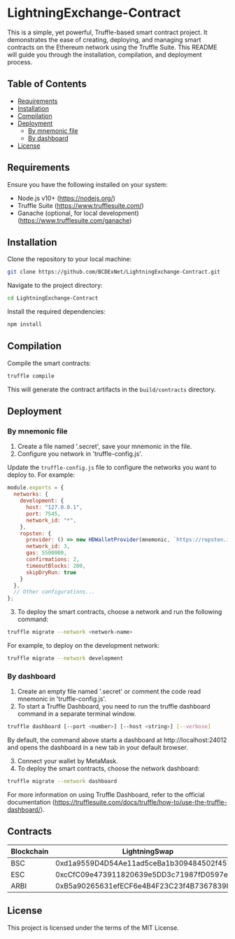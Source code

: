 # LightningExchange-Contract

This is a simple, yet powerful, Truffle-based smart contract project. It demonstrates the ease of creating, deploying, and managing smart contracts on the Ethereum network using the Truffle Suite. This README will guide you through the installation, compilation, and deployment process.

## Table of Contents

- [Requirements](#requirements)
- [Installation](#installation)
- [Compilation](#compilation)
- [Deployment](#deployment)
  - [By mnemonic file](#By-mnemonic-file)
  - [By dashboard](#By-dashboard)
- [License](#license)

## Requirements

Ensure you have the following installed on your system:

- Node.js v10+ (https://nodejs.org/)
- Truffle Suite (https://www.trufflesuite.com/)
- Ganache (optional, for local development) (https://www.trufflesuite.com/ganache)

## Installation

Clone the repository to your local machine:

```bash
git clone https://github.com/BCDExNet/LightningExchange-Contract.git
```

Navigate to the project directory:

```bash
cd LightningExchange-Contract
```

Install the required dependencies:

```bash
npm install
```

## Compilation

Compile the smart contracts:

```bash
truffle compile
```

This will generate the contract artifacts in the `build/contracts` directory.

## Deployment

### By mnemonic file

1. Create a file named '.secret', save your mnemonic in the file.
2. Configure you network in 'truffle-config.js'.

Update the `truffle-config.js` file to configure the networks you want to deploy to. For example:

```javascript
module.exports = {
  networks: {
    development: {
      host: "127.0.0.1",
      port: 7545,
      network_id: "*",
    },
    ropsten: {
      provider: () => new HDWalletProvider(mnemonic, `https://ropsten.infura.io/v3/YOUR-PROJECT-ID`),
      network_id: 3,
      gas: 5500000,
      confirmations: 2,
      timeoutBlocks: 200,
      skipDryRun: true
    }
  },
  // Other configurations...
};
```

3. To deploy the smart contracts, choose a network and run the following command:

```bash
truffle migrate --network <network-name>
```

For example, to deploy on the development network:

```bash
truffle migrate --network development
```

### By dashboard

1. Create an empty file named '.secret' or comment the code read mnemonic in 'truffle-config.js'.
2. To start a Truffle Dashboard, you need to run the truffle dashboard command in a separate terminal window.

```bash
truffle dashboard [--port <number>] [--host <string>] [--verbose]
```

By default, the command above starts a dashboard at http://localhost:24012 and opens the dashboard in a new tab in your default browser.

3. Connect your wallet by MetaMask.
4. To deploy the smart contracts, choose the network dashboard:

```bash
truffle migrate --network dashboard
```

For more information on using Truffle Dashboard, refer to the official documentation (https://trufflesuite.com/docs/truffle/how-to/use-the-truffle-dashboard/).

## Contracts

| Blockchain | LightningSwap | LightningSwapNative |
|---------------------------------|---------------------------------|---------------------------------|
| BSC | 0xd1a9559D4D54Ae11ad5ceBa1b309484502f4575d | 0x316a4B704cbb793d16b7DF228805F49beeb040c5 |
| ESC | 0xcCfC09e473911820639e5DD3c71987fD0597eec0 | 0x23DafbC321dEEEcd3Efdf3fA7593C8d33dcbac11 |
| ARBI | 0xB5a90265631efECF6e4B4F23C23f4B7367839D63 | 0xeDF9AE3Dfa601ec70085ed7c898D0553b6450F08 |


## License

This project is licensed under the terms of the MIT License.

